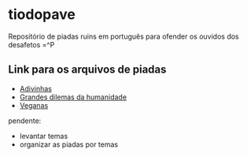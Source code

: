 # tiodopave
Repositório de piadas ruins em português para ofender os ouvidos dos desafetos =^P

## Link para os arquivos de piadas
* [Adivinhas](Adivinhas.md)
* [Grandes dilemas da humanidade](dilemas.md)
* [Veganas](Veganas.md)

pendente: 

- levantar temas
- organizar as piadas por temas


